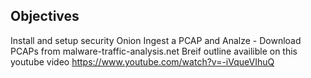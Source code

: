 ## Objectives
Install and setup security Onion
Ingest a PCAP and Analze - Download PCAPs from malware-traffic-analysis.net
Breif outline availible on this youtube video https://www.youtube.com/watch?v=-iVqueVIhuQ
